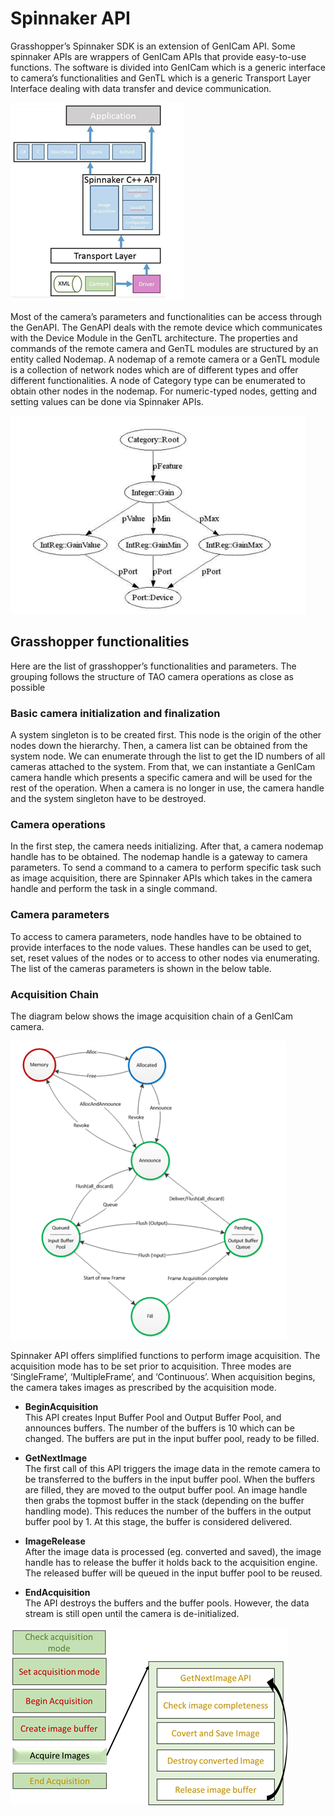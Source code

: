 # Spinnaker API

Grasshopper’s Spinnaker SDK is an extension of GenICam API. Some spinnaker APIs are wrappers of GenICam APIs that provide easy-to-use functions. The software is divided into GenICam which is a generic interface to camera’s functionalities and GenTL which is a generic Transport Layer Interface dealing with data transfer and device communication.

![alt text](./fig/Spinnaker_API.png)

Most of the camera’s parameters and functionalities can be access through the GenAPI. The GenAPI deals with the remote device which communicates with the Device Module in the GenTL architecture. The properties and commands of the remote camera and GenTL modules are structured by an entity called Nodemap. A nodemap of a remote camera or a GenTL module is a collection of network nodes which are of different types and offer different functionalities. A node of Category type can be enumerated to obtain other nodes in the nodemap. For numeric-typed nodes, getting and setting values can be done via Spinnaker APIs.

![alt text](./fig/Nodemap_Spinnaker.png)

## Grasshopper functionalities
Here are the list of grasshopper’s functionalities and parameters. The grouping follows the structure of TAO camera operations as close as possible

### Basic camera initialization and finalization
A system singleton is to be created first. This node is the origin of the other nodes down the hierarchy. Then, a camera list can be obtained from the system node. We can enumerate through the list to get the ID numbers of all cameras attached to the system. From that, we can instantiate a GenICam camera handle which presents a specific camera and will be used for the rest of the operation.  When a camera is no longer in use, the camera handle and the system singleton have to be destroyed.

### Camera operations
In the first step, the camera needs initializing. After that, a camera nodemap handle has to be obtained. The nodemap handle is a gateway to camera parameters. To send a command to a camera to perform specific task such as image acquisition, there are Spinnaker APIs which takes in the camera handle and perform the task in a single command.

### Camera parameters
 To access to camera parameters, node handles have to be obtained to provide interfaces to the node values. These handles can be used to get, set, reset values of the nodes or to access to other nodes via enumerating. The list of the cameras parameters is shown in the below table.


 ### Acquisition Chain
The diagram below shows the image acquisition chain of a GenICam camera.

![alt text](./fig/acquisition_loop.png)

Spinnaker API offers simplified functions to perform image acquisition. The acquisition mode has to be set prior to acquisition. Three modes are ‘SingleFrame’, ‘MultipleFrame’, and ‘Continuous’. When acquisition begins, the camera takes images as prescribed by the acquisition mode.
- **BeginAcquisition**\
This API creates Input Buffer Pool and Output Buffer Pool, and announces buffers. The number of the buffers is 10 which can be changed. The buffers are put in the input buffer pool, ready to be filled.

- **GetNextImage**\
The first call of this API triggers the image data in the remote camera to be transferred to the buffers in the input buffer pool. When the buffers are filled, they are moved to the output buffer pool. An image handle then grabs the topmost buffer in the stack (depending on the buffer handling mode). This reduces the number of the buffers in the output buffer pool by 1. At this stage, the buffer is considered delivered.

- **ImageRelease**\
After the image data is processed (eg. converted and saved), the image handle has to release the buffer it holds back to the acquisition engine. The released buffer will be queued in the input buffer pool to be reused.

- **EndAcquisition**\
The API destroys the buffers and the buffer pools. However, the data stream is still open until the camera is de-initialized.

![alt text](./fig/Acquisition_API_Map.png)
